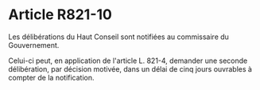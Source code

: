 # Article R821-10

Les délibérations du Haut Conseil sont notifiées au commissaire du Gouvernement.

Celui-ci peut, en application de l'article L. 821-4, demander une seconde délibération, par décision motivée, dans un délai de cinq jours ouvrables à compter de la notification.
